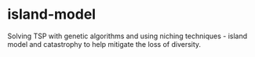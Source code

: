 # island-model
Solving TSP with genetic algorithms and using niching techniques - island model and catastrophy to help mitigate the loss of diversity.
